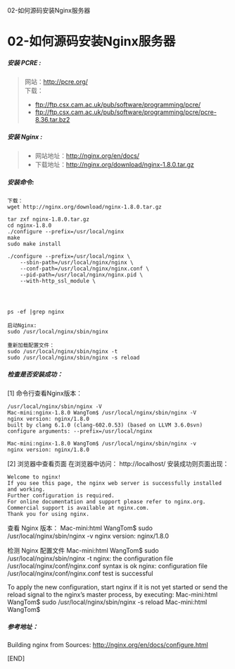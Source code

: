 02-如何源码安装Nginx服务器

# 02-如何源码安装Nginx服务器

##### 安装 PCRE :
> 网站：http://pcre.org/   
> 下载：
> - ftp://ftp.csx.cam.ac.uk/pub/software/programming/pcre/
> - ftp://ftp.csx.cam.ac.uk/pub/software/programming/pcre/pcre-8.36.tar.bz2

##### 安装 Nginx :
> + 网站地址：http://nginx.org/en/docs/
> + 下载地址：http://nginx.org/download/nginx-1.8.0.tar.gz

##### 安装命令:
```
下载：
wget http://nginx.org/download/nginx-1.8.0.tar.gz

tar zxf nginx-1.8.0.tar.gz
cd nginx-1.8.0
./configure --prefix=/usr/local/nginx
make
sudo make install

./configure --prefix=/usr/local/nginx \
    --sbin-path=/usr/local/nginx/nginx \
    --conf-path=/usr/local/nginx/nginx.conf \
    --pid-path=/usr/local/nginx/nginx.pid \
    --with-http_ssl_module \




ps -ef |grep nginx

启动Nginx: 
sudo /usr/local/nginx/sbin/nginx

重新加载配置文件：
sudo /usr/local/nginx/sbin/nginx -t
sudo /usr/local/nginx/sbin/nginx -s reload

```

##### 检查是否安装成功：  

[1] 命令行查看Nginx版本：
```
/usr/local/nginx/sbin/nginx -V
Mac-mini:nginx-1.8.0 WangTom$ /usr/local/nginx/sbin/nginx -V
nginx version: nginx/1.8.0
built by clang 6.1.0 (clang-602.0.53) (based on LLVM 3.6.0svn)
configure arguments: --prefix=/usr/local/nginx

Mac-mini:nginx-1.8.0 WangTom$ /usr/local/nginx/sbin/nginx -v
nginx version: nginx/1.8.0
```

[2] 浏览器中查看页面
在浏览器中访问： http://localhost/ 安装成功则页面出现：
```
Welcome to nginx!  
If you see this page, the nginx web server is successfully installed and working. 
Further configuration is required.
For online documentation and support please refer to nginx.org.
Commercial support is available at nginx.com.
Thank you for using nginx.  
```
查看 Nginx 版本：
Mac-mini:html WangTom$ sudo /usr/local/nginx/sbin/nginx -v
nginx version: nginx/1.8.0

检测 Nginx 配置文件
Mac-mini:html WangTom$ sudo /usr/local/nginx/sbin/nginx -t
nginx: the configuration file /usr/local/nginx/conf/nginx.conf syntax is ok
nginx: configuration file /usr/local/nginx/conf/nginx.conf test is successful


To apply the new configuration, start nginx if it is not yet started or send the reload signal to the nginx’s master process, by executing:
Mac-mini:html WangTom$ sudo /usr/local/nginx/sbin/nginx -s reload
Mac-mini:html WangTom$



##### 参考地址：

Building nginx from Sources:
http://nginx.org/en/docs/configure.html



[END]
